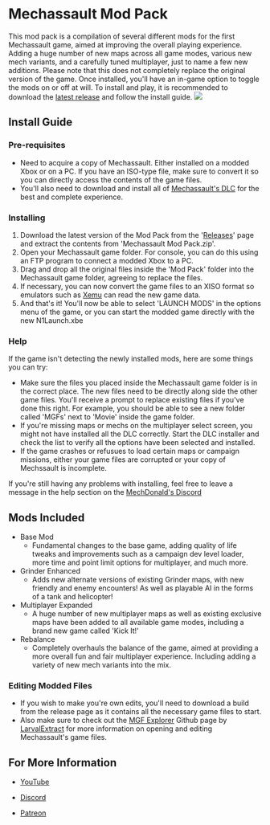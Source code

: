 # Mechassault Mod Pack

This mod pack is a compilation of several different mods for the first Mechassault game, aimed at improving the overall playing experience. Adding a huge number of new maps across all game modes, various new mech variants, and a carefully tuned multiplayer, just to name a few new additions. Please note that this does not completely replace the original version of the game. Once installed, you'll have an in-game option to toggle the mods on or off at will. To install and play, it is recommended to download the [latest release](https://github.com/EliteHeroes/Mechassault-Mod-Pack/releases) and follow the install guide.
![](/Screenshots/Pic10.png)

## Install Guide

### Pre-requisites

* Need to acquire a copy of Mechassault. Either installed on a modded Xbox or on a PC. If you have an ISO-type file, make sure to convert it so you can directly access the contents of the game files.
* You'll also need to download and install all of [Mechassault's DLC](https://digiex.net/threads/xbox-offline-xbox-live-downloadable-content-dlc-installers.675) for the best and complete experience.

### Installing

1. Download the latest version of the Mod Pack from the '[Releases](https://github.com/EliteHeroes/Mechassault-Mod-Pack/releases)' page and extract the contents from 'Mechassault Mod Pack.zip'.
2. Open your Mechassault game folder. For console, you can do this using an FTP program to connect a modded Xbox to a PC.
3. Drag and drop all the original files inside the 'Mod Pack' folder into the Mechassault game folder, agreeing to replace the files.
4. If necessary, you can now convert the game files to an XISO format so emulators such as [Xemu](https://xemu.app) can read the new game data.
5. And that's it! You'll now be able to select 'LAUNCH MODS' in the options menu of the game, or you can start the modded game directly with the new N1Launch.xbe

### Help

If the game isn't detecting the newly installed mods, here are some things you can try:

* Make sure the files you placed inside the Mechassault game folder is in the correct place. The new files need to be directly along side the other game files. You'll receive a prompt to replace existing files if you've done this right. For example, you should be able to see a new folder called 'MGFs' next to 'Movie' inside the game folder.
* If you're missing maps or mechs on the multiplayer select screen, you might not have installed all the DLC correctly. Start the DLC installer and check the list to verify all the options have been selected and installed.
* If the game crashes or refusues to load certain maps or campaign missions, either your game files are corrupted or your copy of Mechssault is incomplete. 

If you're still having any problems with installing, feel free to leave a message in the help section on the [MechDonald's Discord](https://discord.gg/yKpHC5EPz)

## Mods Included

* Base Mod
    * Fundamental changes to the base game, adding quality of life tweaks and improvements such as a campaign dev level loader, more time and point limit options for multiplayer, and much more.
* Grinder Enhanced
    * Adds new alternate versions of existing Grinder maps, with new friendly and enemy encounters! As well as playable AI in the forms of a tank and helicopter!
* Multiplayer Expanded
    * A huge number of new multiplayer maps as well as existing exclusive maps have been added to all available game modes, including a brand new game called 'Kick It!'
* Rebalance
    * Completely overhauls the balance of the game, aimed at providing a more overall fun and fair multiplayer experience. Including adding a variety of new mech variants into the mix.

### Editing Modded Files

* If you wish to make you're own edits, you'll need to download a build from the release page as it contains all the necessary game files to start.
* Also make sure to check out the [MGF Explorer](https://github.com/LarvalExtract/MGF-Explorer) Github page by [LarvalExtract](https://github.com/LarvalExtract) for more information on opening and editing Mechassault's game files.

## For More Information

* [YouTube](https://www.youtube.com/channel/UCDrp7GyBoqN7vkPeCx1EUoQ)

* [Discord](https://discord.gg/yKpHC5EPzy)

* [Patreon](https://www.patreon.com/EliteAssault)